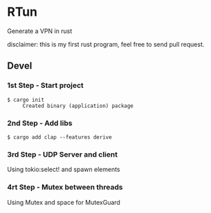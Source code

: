 # RTun

Generate a VPN in rust 

disclaimer: this is my first rust program, feel free to send pull request.  

## Devel

### 1st Step - Start project

``` 
$ cargo init
     Created binary (application) package
```

### 2nd Step - Add libs
```
$ cargo add clap --features derive
```

### 3rd Step - UDP Server and client
Using tokio:select! and spawn elements

### 4rt Step - Mutex between threads
Using Mutex and space for MutexGuard


